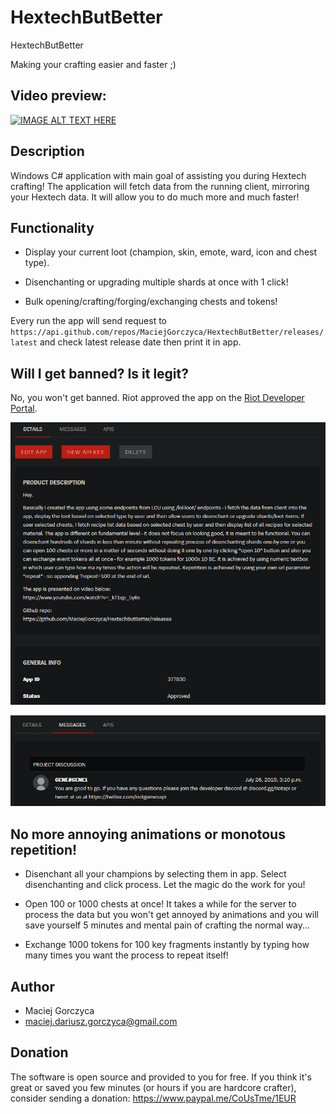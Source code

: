 # HextechButBetter
HextechButBetter

Making your crafting easier and faster ;)

## Video preview:

[![IMAGE ALT TEXT HERE](https://img.youtube.com/vi/pi53EOUoszo/0.jpg)](https://www.youtube.com/watch?v=pi53EOUoszo)

## Description
Windows C# application with main goal of assisting you during Hextech crafting! The application will fetch data from the running client, mirroring your Hextech data. It will allow you to do much more and much faster!

## Functionality
- Display your current loot (champion, skin, emote, ward, icon and chest type).

- Disenchanting or upgrading multiple shards at once with 1 click!

- Bulk opening/crafting/forging/exchanging chests and tokens!

Every run the app will send request to `https://api.github.com/repos/MaciejGorczyca/HextechButBetter/releases/latest` and check latest release date then print it in app.

## Will I get banned? Is it legit?

No, you won't get banned. Riot approved the app on the [Riot Developer Portal](https://developer.riotgames.com/).

![Alt text](isitlegit1.png)

![Alt text](isitlegit2.png)

## No more annoying animations or monotous repetition!
- Disenchant all your champions by selecting them in app. Select disenchanting and click process. Let the magic do the work for you!

- Open 100 or 1000 chests at once! It takes a while for the server to process the data but you won't get annoyed by animations and you will save yourself 5 minutes and mental pain of crafting the normal way...

- Exchange 1000 tokens for 100 key fragments instantly by typing how many times you want the process to repeat itself!

## Author
 - Maciej Gorczyca
 - maciej.dariusz.gorczyca@gmail.com
 
## Donation
 The software is open source and provided to you for free. If you think it's great or saved you few minutes (or hours if you are hardcore crafter), consider sending a donation: https://www.paypal.me/CoUsTme/1EUR